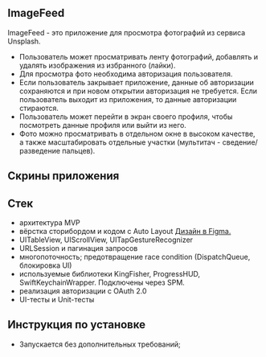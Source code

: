 ## **ImageFeed**

ImageFeed - это приложение для просмотра фотографий из сервиса Unsplash.
 - Пользователь может просматривать ленту фотографий, добавлять и удалять изображения из избранного (лайки).
 - Для просмотра фото необходима авторизация пользователя.
 - Если пользователь закрывает приложение, данные об авторизации сохраняются и при новом открытии авторизация не требуется.
Если пользователь выходит из приложения, то данные авторизации стираются.
 - Пользователь может перейти в экран своего профиля, чтобы посмотреть данные профиля или выйти из него.
 - Фото можно просматривать в отдельном окне в высоком качестве, а также масштабировать отдельные участки (мультитач - сведение/разведение пальцев).
 
## **Скрины приложения**


## Стек
- архитектура MVP
- вёрстка сторибордом и кодом с Auto Layout [Дизайн в Figma.](https://www.figma.com/file/HyDfKh5UVPOhPZIhBqIm3q/Image-Feed-(YP)?node-id=318-1469)
- UITableView, UIScrollView, UITapGestureRecognizer
- URLSession и пагинация запросов
- многопоточность; предотвращение race condition (DispatchQueue, блокировка UI)
- используемые библиотеки KingFisher, ProgressHUD, SwiftKeychainWrapper. Подключены через SPM.
- реализация авторизации с OAuth 2.0
- UI-тесты и Unit-тесты

## **Инструкция по установке**

- Запускается без дополнительных требований;


